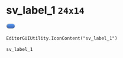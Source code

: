 # sv_label_1 `24x14`
<img src="/img/sv_label_1.png" width=24 height=14>

``` CSharp
EditorGUIUtility.IconContent("sv_label_1")
```
```
sv_label_1
```
